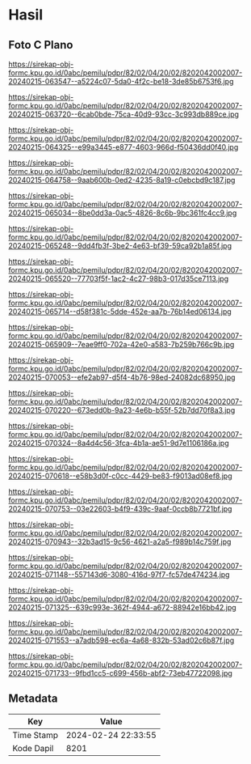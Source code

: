 # Hasil

## Foto C Plano

https://sirekap-obj-formc.kpu.go.id/0abc/pemilu/pdpr/82/02/04/20/02/8202042002007-20240215-063547--a5224c07-5da0-4f2c-be18-3de85b6753f6.jpg

https://sirekap-obj-formc.kpu.go.id/0abc/pemilu/pdpr/82/02/04/20/02/8202042002007-20240215-063720--6cab0bde-75ca-40d9-93cc-3c993db889ce.jpg

https://sirekap-obj-formc.kpu.go.id/0abc/pemilu/pdpr/82/02/04/20/02/8202042002007-20240215-064325--e99a3445-e877-4603-966d-f50436dd0f40.jpg

https://sirekap-obj-formc.kpu.go.id/0abc/pemilu/pdpr/82/02/04/20/02/8202042002007-20240215-064758--9aab600b-0ed2-4235-8a19-c0ebcbd9c187.jpg

https://sirekap-obj-formc.kpu.go.id/0abc/pemilu/pdpr/82/02/04/20/02/8202042002007-20240215-065034--8be0dd3a-0ac5-4826-8c6b-9bc361fc4cc9.jpg

https://sirekap-obj-formc.kpu.go.id/0abc/pemilu/pdpr/82/02/04/20/02/8202042002007-20240215-065248--9dd4fb3f-3be2-4e63-bf39-59ca92b1a85f.jpg

https://sirekap-obj-formc.kpu.go.id/0abc/pemilu/pdpr/82/02/04/20/02/8202042002007-20240215-065520--77703f5f-1ac2-4c27-98b3-017d35ce7113.jpg

https://sirekap-obj-formc.kpu.go.id/0abc/pemilu/pdpr/82/02/04/20/02/8202042002007-20240215-065714--d58f381c-5dde-452e-aa7b-76b14ed06134.jpg

https://sirekap-obj-formc.kpu.go.id/0abc/pemilu/pdpr/82/02/04/20/02/8202042002007-20240215-065909--7eae9ff0-702a-42e0-a583-7b259b766c9b.jpg

https://sirekap-obj-formc.kpu.go.id/0abc/pemilu/pdpr/82/02/04/20/02/8202042002007-20240215-070053--efe2ab97-d5f4-4b76-98ed-24082dc68950.jpg

https://sirekap-obj-formc.kpu.go.id/0abc/pemilu/pdpr/82/02/04/20/02/8202042002007-20240215-070220--673edd0b-9a23-4e6b-b55f-52b7dd70f8a3.jpg

https://sirekap-obj-formc.kpu.go.id/0abc/pemilu/pdpr/82/02/04/20/02/8202042002007-20240215-070324--8a4d4c56-3fca-4b1a-ae51-9d7e1106186a.jpg

https://sirekap-obj-formc.kpu.go.id/0abc/pemilu/pdpr/82/02/04/20/02/8202042002007-20240215-070618--e58b3d0f-c0cc-4429-be83-f9013ad08ef8.jpg

https://sirekap-obj-formc.kpu.go.id/0abc/pemilu/pdpr/82/02/04/20/02/8202042002007-20240215-070753--03e22603-b4f9-439c-9aaf-0ccb8b7721bf.jpg

https://sirekap-obj-formc.kpu.go.id/0abc/pemilu/pdpr/82/02/04/20/02/8202042002007-20240215-070943--32b3ad15-9c56-4621-a2a5-f989b14c759f.jpg

https://sirekap-obj-formc.kpu.go.id/0abc/pemilu/pdpr/82/02/04/20/02/8202042002007-20240215-071148--557143d6-3080-416d-97f7-fc57de474234.jpg

https://sirekap-obj-formc.kpu.go.id/0abc/pemilu/pdpr/82/02/04/20/02/8202042002007-20240215-071325--639c993e-362f-4944-a672-88942e16bb42.jpg

https://sirekap-obj-formc.kpu.go.id/0abc/pemilu/pdpr/82/02/04/20/02/8202042002007-20240215-071553--a7adb598-ec6a-4a68-832b-53ad02c6b87f.jpg

https://sirekap-obj-formc.kpu.go.id/0abc/pemilu/pdpr/82/02/04/20/02/8202042002007-20240215-071733--9fbd1cc5-c699-456b-abf2-73eb47722098.jpg


## Metadata

| Key        | Value               |
| ---------- | ------------------- |
| Time Stamp | 2024-02-24 22:33:55 |
| Kode Dapil | 8201                |



